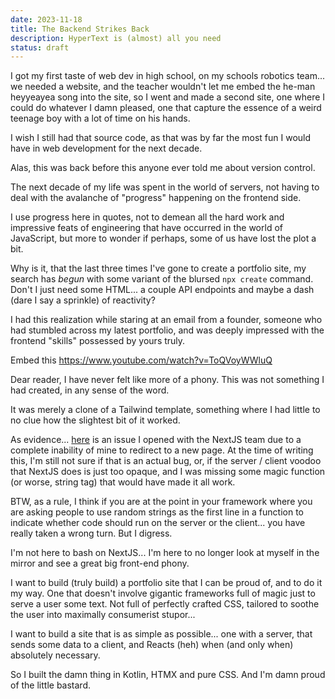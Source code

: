 ```yaml
---
date: 2023-11-18
title: The Backend Strikes Back
description: HyperText is (almost) all you need
status: draft
---
```


I got my first taste of web dev in high school, on my schools robotics team... we needed a website,
and the teacher wouldn't let me embed the he-man heyyeayea song into the site, so I went and made a
second site, one where I could do whatever I damn pleased, one that capture the essence of a weird
teenage boy with a lot of time on his hands.

I wish I still had that source code, as that was by far the most fun I would have in web development for the next
decade.

Alas, this was back before this anyone ever told me about version control.

The next decade of my life was spent in the world of servers, not having to deal with the avalanche of
"progress" happening on the frontend side.

I use progress here in quotes, not to demean all the hard work and impressive feats of engineering that
have occurred in the world of JavaScript, but more to wonder if perhaps, some of us have lost the plot
a bit.

Why is it, that the last three times I've gone to create a portfolio site, my search has _begun_ with some variant
of the blursed `npx create` command. Don't I just need some HTML... a couple API endpoints and maybe a dash (dare I say
a sprinkle) of reactivity?

I had this realization while staring at an email from a founder, someone who had stumbled across my latest portfolio,
and was deeply impressed with the frontend "skills" possessed by yours truly.

Embed this https://www.youtube.com/watch?v=ToQVoyWWluQ

Dear reader, I have never felt like more of a phony. This was not something I had created, in any sense of the word.

It was merely a clone of a Tailwind template, something where I had little to no clue how the slightest bit of it
worked.

As evidence... [here](https://github.com/vercel/next.js/issues/58515) is an issue I opened with the NextJS team due to a
complete inability of mine to redirect to a new page. At the time of writing this, I'm still not sure if that is an
actual bug, or, if the server / client voodoo that NextJS does is just too opaque, and I was missing some magic function
(or worse, string tag) that would have made it all work.

BTW, as a rule, I think if you are at the point in your framework where you are asking people to use random strings as
the first line in a function to indicate whether code should run on the server or the client... you have really taken
a wrong turn. But I digress.

I'm not here to bash on NextJS... I'm here to no longer look at myself in the mirror and see a great big front-end phony.

I want to build (truly build) a portfolio site that I can be proud of, and to do it my way.  One that doesn't involve 
gigantic frameworks full of magic just to serve a user some text.  Not full of perfectly crafted CSS, tailored to soothe 
the user into maximally consumerist stupor... 

I want to build a site that is as simple as possible... one with a server, that sends some data to a client, and Reacts (heh)
when (and only when) absolutely necessary.  

So I built the damn thing in Kotlin, HTMX and pure CSS.  And I'm damn proud of the little bastard. 